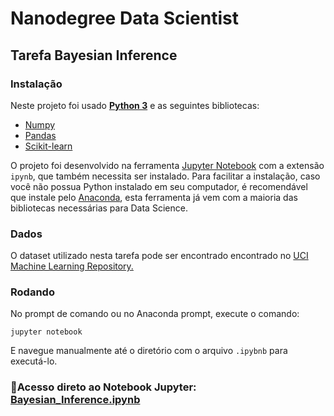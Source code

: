 # Nanodegree Data Scientist
## Tarefa Bayesian Inference
### Instalação
Neste projeto foi usado [**Python 3**](https://www.python.org/) e as seguintes bibliotecas:
* [Numpy](http://www.numpy.org/)
* [Pandas](https://pandas.pydata.org/)
* [Scikit-learn](https://scikit-learn.org/stable/)

O projeto foi desenvolvido na ferramenta [Jupyter Notebook](https://jupyter.org/) com a extensão `ipynb`, que também necessita ser instalado. Para facilitar a instalação, caso você não possua Python instalado em seu computador, é recomendável que instale pelo [Anaconda](https://www.anaconda.com/), esta ferramenta já vem com a maioria das bibliotecas necessárias para Data Science.

### Dados
O dataset utilizado nesta tarefa pode ser encontrado encontrado no [UCI Machine Learning Repository.](https://archive.ics.uci.edu/ml/machine-learning-databases/00228/)

### Rodando
No prompt de comando ou no Anaconda prompt, execute o comando:

`jupyter notebook`

E navegue manualmente até o diretório com o arquivo `.ipybnb` para executá-lo.

### 📝**Acesso direto ao Notebook Jupyter:** [Bayesian_Inference.ipynb](https://github.com/lucasalmeiidaa/Udacity-Bayesian-Inference/blob/master/Bayesian_Inference.ipynb)


